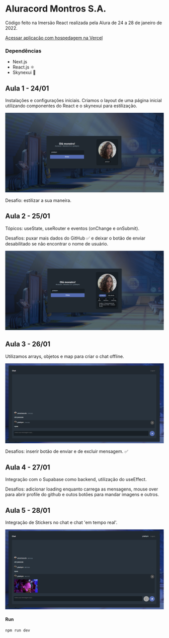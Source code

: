 # Aluracord Montros S.A.
Código feito na Imersão React realizada pela Alura de 24 a 28 de janeiro de 2022.

[Acessar aplicação com hospedagem na Vercel](https://aluracord-monstros-sa.vercel.app/)


### Dependências
- Next.js 
- React.js ⚛️
- Skynexui 🎨

## Aula 1 - 24/01
Instalações e configurações iniciais. 
Criamos o layout de uma página inicial utilizando componentes do React e o skynexui para estilização.

![Image](./img/TelaInicio.png)

Desafio: estilizar a sua maneira.

## Aula 2 - 25/01
Tópicos: useState, useRouter e eventos (onChange e onSubmit).

Desafios: puxar mais dados do GitHub ✅ e deixar o botão de enviar desabilitado se não encontrar o nome de usuário.

![Image](./img/TelaInicio2.png)

## Aula 3 - 26/01
Utilizamos arrays, objetos e map para criar o chat offline.

![Image](./img/TelaChat2.png)

Desafios: inserir botão de enviar e de excluir mensagem. ✅

## Aula 4 - 27/01
Integração com o Supabase como backend, utilização do useEffect. 

Desafios: adicionar loading enquanto carrega as mensagens, mouse over para abrir profile do github e outos botões para mandar imagens e outros.

## Aula 5 - 28/01
Integração de Stickers no chat e chat 'em tempo real'.

![Image](./img/TelaChat3.png)

#### Run
```sh
npm run dev
```